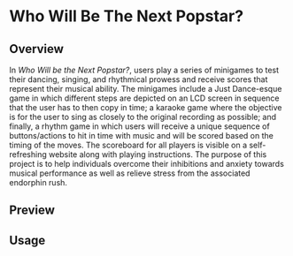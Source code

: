 # Who Will Be The Next Popstar?
## Overview 
In _Who Will be the Next Popstar?_, users play a series of minigames to test their dancing, singing, and rhythmical prowess and receive scores that represent their musical ability. The minigames include a Just Dance-esque game in which different steps are depicted on an LCD screen in sequence that the user has to then copy in time; a karaoke game where the objective is for the user to sing as closely to the original recording as possible; and finally, a rhythm game in which users will receive a unique sequence of buttons/actions to hit in time with music and will be scored based on the timing of the moves. The scoreboard for all players is visible on a self-refreshing website along with playing instructions. The purpose of this project is to help individuals overcome their inhibitions and anxiety towards musical performance as well as relieve stress from the associated endorphin rush.

## Preview

## Usage
